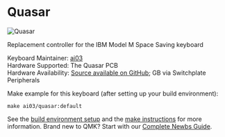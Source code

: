 # Quasar

![Quasar](https://i.imgur.com/XIbX2Pw.jpg)

Replacement controller for the IBM Model M Space Saving keyboard

Keyboard Maintainer: [ai03](https://github.com/ai03-2725)  
Hardware Supported: The Quasar PCB  
Hardware Availability: [Source available on GitHub](https://github.com/ai03-2725/Quasar/); GB via Switchplate Peripherals  

Make example for this keyboard (after setting up your build environment):

    make ai03/quasar:default

See the [build environment setup](https://docs.qmk.fm/#/getting_started_build_tools) and the [make instructions](https://docs.qmk.fm/#/getting_started_make_guide) for more information. Brand new to QMK? Start with our [Complete Newbs Guide](https://docs.qmk.fm/#/newbs).
